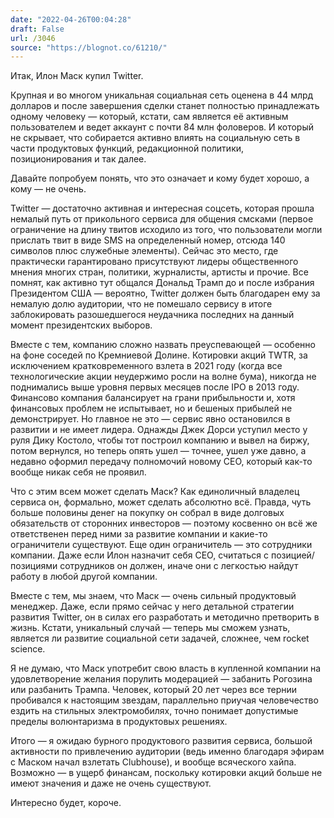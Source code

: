 ```yaml
---
date: "2022-04-26T00:04:28"
draft: False
url: /3046
source: "https://blognot.co/61210/"
---
```


Итак, Илон Маск купил Twitter.

Крупная и во многом уникальная социальная сеть оценена в 44 млрд долларов и после завершения сделки станет полностью принадлежать одному человеку — который, кстати, сам является её активным пользователем и ведет аккаунт с почти 84 млн фоловеров. И который не скрывает, что собирается активно влиять на социальную сеть в части продуктовых функций, редакционной политики, позиционирования и так далее.

Давайте попробуем понять, что это означает и кому будет хорошо, а кому — не очень.

Twitter — достаточно активная и интересная соцсеть, которая прошла немалый путь от прикольного сервиса для общения смсками (первое ограничение на длину твитов исходило из того, что пользователи могли прислать твит в виде SMS на определенный номер, отсюда 140 символов плюс служебные элементы). Сейчас это место, где практически гарантировано присутствуют лидеры общественного мнения многих стран, политики, журналисты, артисты и прочие. Все помнят, как активно тут общался Дональд Трамп до и после избрания Президентом США — вероятно, Twitter должен быть благодарен ему за немалую долю аудитории, что не помешало сервису в итоге заблокировать разошедшегося неудачника последних на данный момент президентских выборов. 

Вместе с тем, компанию сложно назвать преуспевающей — особенно на фоне соседей по Кремниевой Долине. Котировки акций TWTR, за исключением кратковременного взлета в 2021 году (когда все технологические акции неудержимо росли на волне бума), никогда не поднимались выше уровня первых месяцев после IPO в 2013 году. Финансово компания балансирует на грани прибыльности и, хотя финансовых проблем не испытывает, но и бешеных прибылей не демонстрирует. Но главное не это — сервис явно остановился в развитии и не имеет лидера. Однажды Джек Дорси уступил место у руля Дику Костоло, чтобы тот построил компанию и вывел на биржу, потом вернулся, но теперь опять ушел — точнее, ушел уже давно, а недавно оформил передачу полномочий новому CEO, который как-то вообще никак себя не проявил. 

Что с этим всем может сделать Маск? Как единоличный владелец сервиса он, формально, может сделать абсолютно всё. Правда, чуть больше половины денег на покупку он собрал в виде долговых обязательств от сторонних инвесторов — поэтому косвенно он всё же ответственен перед ними за развитие компании и какие-то ограничители существуют. Еще один ограничитель — это сотрудники компании. Даже если Илон назначит себя CEO, считаться с позицией/позициями сотрудников он должен, иначе они с легкостью найдут работу в любой другой компании. 

Вместе с тем, мы знаем, что Маск — очень сильный продуктовый менеджер. Даже, если прямо сейчас у него детальной стратегии развития Twitter, он в силах его разработать и методично претворить в жизнь. Кстати, уникальный случай — теперь мы сможем узнать, является ли развитие социальной сети задачей, сложнее, чем rocket science. 

Я не думаю, что Маск употребит свою власть в купленной компании на удовлетворение желания порулить модерацией — забанить Рогозина или разбанить Трампа. Человек, который 20 лет через все тернии пробивался к настоящим звездам, параллельно приучая человечество ездить на стильных электромобилях, точно понимает допустимые пределы волюнтаризма в продуктовых решениях. 

Итого — я ожидаю бурного продуктового развития сервиса, большой активности по привлечению аудитории (ведь именно благодаря эфирам с Маском начал взлетать Clubhouse), и вообще всяческого хайпа. Возможно — в ущерб финансам, поскольку котировки акций больше не имеют значения и даже не очень существуют. 

Интересно будет, короче.
